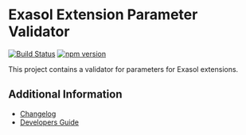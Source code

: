 # Exasol Extension Parameter Validator

[![Build Status](https://github.com/exasol/extension-parameter-validator/actions/workflows/ci-build.yml/badge.svg)](https://github.com/exasol/extension-parameter-validator/actions/workflows/ci-build.yml)
[![npm version](https://badge.fury.io/js/@exasol%2Fextension-parameter-validator.svg)](https://badge.fury.io/js/@exasol%2Fextension-parameter-validator)

This project contains a validator for parameters for Exasol extensions.

## Additional Information

* [Changelog](doc/changes/changelog.md)
* [Developers Guide](doc/developers_guide/developers_guide.md)
